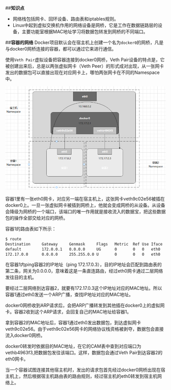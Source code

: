 ##**知识点**
- 网络栈包括网卡、回环设备、路由表和iptables规则。
- Linux中起到虚拟交换机作用的网络设备是网桥，它是工作在数据链路层的设备，主要功能室根据MAC地址学习将数据包转发到网桥的不同端口。

##**容器的网络**
Docker项目默认会在宿主机上创建一个名为`docker0`的网桥，凡是与docker0网桥连接的容器，都可以通过它来进行通信。

使用`Veth Pair`虚拟设备把容器连接到docker0网桥，Veth Pair设备的特点是，它被创建出来后，总是以两张虚拟网卡（Veth Peer）的形式成对出现，从一张网卡发出的数据包可以直接出现在对应网卡上，哪怕两张网卡在不同的Namespace中。

![容器通信](./images/容器通信.png)

容器1里有一张eth0网卡，对应另一端在宿主机上，这张网卡veth9c02e56被插在docker0上。一旦一张虚拟网卡被插到网桥上，他就会变成网桥的从设备。从设备会降级为网桥的一个端口，该端口的唯一作用就是接收流入的数据宝，把这些数据包的操作全部交给对应的网桥。

容器1的路由表如下所示：
```
$ route
Destination     Gateway     Genmask     Flags   Metric  Ref Use Iface
default         172.0.0.1   0.0.0.0     UG      0       0   0   eth0
172.17.0.0      0.0.0.0     255.255.0.0 U       0       0   0   eth0
```

在容器1内ping容器2的IP地址（ping 172.17.0.3），目的IP地址会匹配到路由表的第二条，网关为0.0.0.0，意味着这是一条直连路由，经过eth0网卡通过二层网络发往目的主机。

要经过二层网络到达容器2，就要有172.17.0.3这个IP地址对应的MAC地址。所以容器1通过eth0发送一个ARP广播，查找IP地址对应的MAC地址。

docker0网桥收到ARP请求后，会把ARP广播转发到其他插在docker0上的虚拟网卡。容器2收到这个ARP请求，会回复自己的MAC地址给容器1。

拿到容器2的MAC地址后，容器1通过eth0发出数据包，到达虚拟网卡veth9c02e56。由于veth9c02e56网卡的网络协议栈资格被剥夺，数据包会直接流入docker0网桥。

docker0转发时依据目的MAC地址，在它的CAM表中查到对应端口为vethb4963f3,把数据包发往该端口。这样，数据包会通过Veth Pair到达容器2的eth0网卡。

当一个容器试图连接其他宿主机时，发出的请求包首先经过docker0网桥出现在宿主机上，然后根据宿主机路由表的路由规则，经过宿主机的eth0转发到宿主机网络上。
